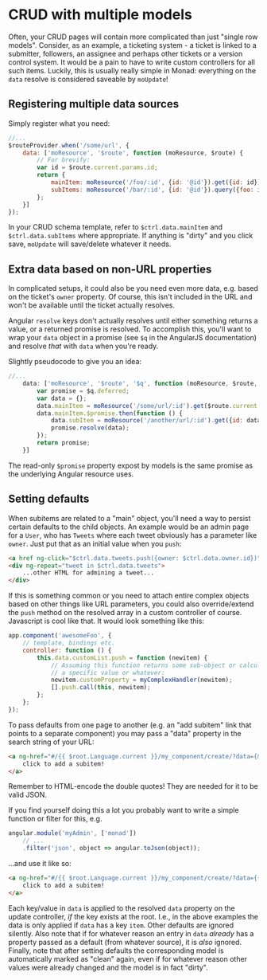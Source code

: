 # CRUD with multiple models
Often, your CRUD pages will contain more complicated than just "single row
models". Consider, as an example, a ticketing system - a ticket is linked to a
submitter, followers, an assignee and perhaps other tickets or a version control
system. It would be a pain to have to write custom controllers for all such
items. Luckily, this is usually really simple in Monad: everything on the
`data` resolve is considered saveable by `moUpdate`!

## Registering multiple data sources
Simply register what you need:

```javascript
//...
$routeProvider.when('/some/url', {
    data: ['moResource', '$route', function (moResource, $route) {
        // For brevify:
        var id = $route.current.params.id;
        return {
            mainItem: moResource('/foo/:id', {id: '@id'}).get({id: id}),
            subItems: moResource('/bar/:id', {id: '@id'}).query({foo: id})
        };
    }]
});
```

In your CRUD schema template, refer to `$ctrl.data.mainItem` and
`$ctrl.data.subItems` where appropriate. If anything is "dirty" and you click
save, `moUpdate` will save/delete whatever it needs.

## Extra data based on non-URL properties
In complicated setups, it could also be you need even more data, e.g. based on
the ticket's `owner` property. Of course, this isn't included in the URL and
won't be available until the ticket actually resolves.

Angular `resolve` keys don't actually resolves until either something returns a
value, or a returned promise is resolved. To accomplish this, you'll want to
wrap your `data` object in a promise (see `$q` in the AngularJS documentation)
and resolve _that_ with `data` when you're ready.

Slightly pseudocode to give you an idea:

```javascript
//...
    data: ['moResource', '$route', '$q', function (moResource, $route, $q) {
        var promise = $q.deferred;
        var data = {};
        data.mainItem = moResource('/some/url/:id').get($route.current.params.id);
        data.mainItem.$promise.then(function () {
            data.subItem = moResource('/another/url/:id').get({id: data.mainItem.property});
            promise.resolve(data);
        });
        return promise;
    }]
```

The read-only `$promise` property expost by models is the same promise as the
underlying Angular resource uses.

## Setting defaults
When subitems are related to a "main" object, you'll need a way to persist
certain defaults to the child objects. An example would be an admin page for a
`User`, who has `Tweets` where each tweet obviously has a parameter like
`owner`. Just put that as an initial value when you `push`:

```html
<a href ng-click="$ctrl.data.tweets.push({owner: $ctrl.data.owner.id})">Add new tweet</a>
<div ng-repeat="tweet in $ctrl.data.tweets">
    ...other HTML for admining a tweet...
</div>
```

If this is something common or you need to attach entire complex objects based
on other things like URL parameters, you could also override/extend the `push`
method on the resolved array in a custom controller of course. Javascript is
cool like that. It would look something like this:

```javascript
app.component('awesomeFoo', {
    // template, bindings etc.
    controller: function () {
        this.data.customList.push = function (newitem) {
            // Assuming this function returns some sub-object or calculates
            // a specific value or whatever:
            newitem.customProperty = myComplexHandler(newitem);
            [].push.call(this, newitem);
        };
    };
});
```

To pass defaults from one page to another (e.g. an "add subitem" link that
points to a separate component) you may pass a "data" property in the search
string of your URL:

```html
<a ng-href="#/{{ $root.Language.current }}/my_component/create/?data={&quot;item&quot;:{&quot;property&quot;:value}}">
    click to add a subitem!
</a>
```

Remember to HTML-encode the double quotes! They are needed for it to be valid
JSON.

If you find yourself doing this a lot you probably want to write a simple
function or filter for this, e.g.

```javascript
angular.module('myAdmin', ['monad'])
    // ...
    .filter('json', object => angular.toJson(object));
```

...and use it like so:

```html
<a ng-href="#/{{ $root.Language.current }}/my_component/create/?data={{ {item: {property: 'value'}}|json }}">
    click to add a subitem!
</a>
```

Each key/value in `data` is applied to the resolved `data` property on the
update controller, _if_ the key exists at the root. I.e., in the above examples
the data is only applied if `data` has a key `item`. Other defaults are ignored
silently. Also note that if for whatever reason an entry in `data` _already_
has a property passed as a default (from whatever source), it is _also_ ignored.
Finally, note that after setting defaults the corresponding model is
automatically marked as "clean" again, even if for whatever reason other values
were already changed and the model is in fact "dirty".

